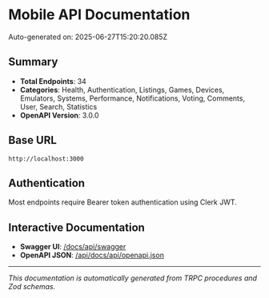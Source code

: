 # Mobile API Documentation

Auto-generated on: 2025-06-27T15:20:20.085Z

## Summary
- **Total Endpoints**: 34
- **Categories**: Health, Authentication, Listings, Games, Devices, Emulators, Systems, Performance, Notifications, Voting, Comments, User, Search, Statistics
- **OpenAPI Version**: 3.0.0

## Base URL
`http://localhost:3000`

## Authentication
Most endpoints require Bearer token authentication using Clerk JWT.

## Interactive Documentation
- **Swagger UI**: [/docs/api/swagger](/docs/api/swagger)
- **OpenAPI JSON**: [/api/docs/api/openapi.json](/api/docs/api/openapi.json)

---
*This documentation is automatically generated from TRPC procedures and Zod schemas.*
